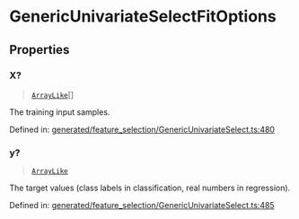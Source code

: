 # GenericUnivariateSelectFitOptions

## Properties

### X?

> [`ArrayLike`](../types/ArrayLike.md)[]

The training input samples.

Defined in:  [generated/feature\_selection/GenericUnivariateSelect.ts:480](https://github.com/transitive-bullshit/scikit-learn-ts/blob/122b3c0/packages/sklearn/src/generated/feature_selection/GenericUnivariateSelect.ts#L480)

### y?

> [`ArrayLike`](../types/ArrayLike.md)

The target values (class labels in classification, real numbers in regression).

Defined in:  [generated/feature\_selection/GenericUnivariateSelect.ts:485](https://github.com/transitive-bullshit/scikit-learn-ts/blob/122b3c0/packages/sklearn/src/generated/feature_selection/GenericUnivariateSelect.ts#L485)
